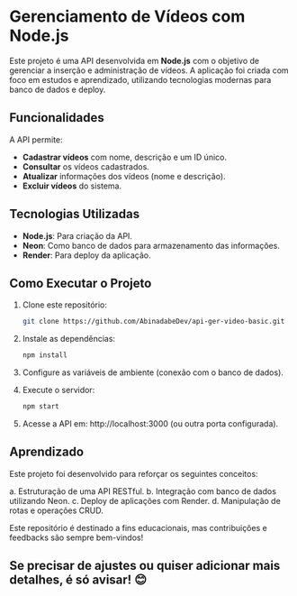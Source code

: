 # Gerenciamento de Vídeos com Node.js

Este projeto é uma API desenvolvida em **Node.js** com o objetivo de gerenciar a inserção e administração de vídeos. A aplicação foi criada com foco em estudos e aprendizado, utilizando tecnologias modernas para banco de dados e deploy.

## Funcionalidades

A API permite:
- **Cadastrar vídeos** com nome, descrição e um ID único.
- **Consultar** os vídeos cadastrados.
- **Atualizar** informações dos vídeos (nome e descrição).
- **Excluir vídeos** do sistema.

## Tecnologias Utilizadas

- **Node.js**: Para criação da API.
- **Neon**: Como banco de dados para armazenamento das informações.
- **Render**: Para deploy da aplicação.

## Como Executar o Projeto

1. Clone este repositório:
   ```bash
   git clone https://github.com/AbinadabeDev/api-ger-video-basic.git

2. Instale as dependências:
    ```bash
    npm install

3. Configure as variáveis de ambiente (conexão com o banco de dados).

4. Execute o servidor:
    ```bash
    npm start

5. Acesse a API em: http://localhost:3000 (ou outra porta configurada).

## Aprendizado

Este projeto foi desenvolvido para reforçar os seguintes conceitos:

a. Estruturação de uma API RESTful.
b. Integração com banco de dados utilizando Neon.
c. Deploy de aplicações com Render.
d. Manipulação de rotas e operações CRUD.

Este repositório é destinado a fins educacionais, mas contribuições e feedbacks são sempre bem-vindos!


## Se precisar de ajustes ou quiser adicionar mais detalhes, é só avisar! 😊

